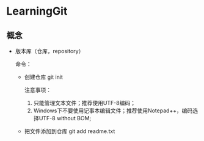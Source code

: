 # LearningGit

## 概念

- 版本库（仓库，repository）

  命令：

  - 创建仓库 git init

    注意事项：

    1. 只能管理文本文件；推荐使用UTF-8编码；
    2. Windows下不要使用记事本编辑文件；推荐使用Notepad++，编码选择UTF-8 without BOM;

  - 把文件添加到仓库 git add readme.txt

